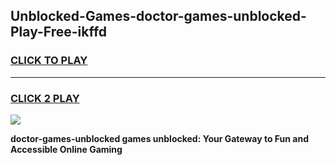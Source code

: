 
## Unblocked-Games-doctor-games-unblocked-Play-Free-ikffd
<h3>
<a href="https://premium76.site?title=doctor-games-unblocked&ref=20A">CLICK TO PLAY</a></h3>
<hr>

<h3>
<a href="https://premium76.site?title=doctor-games-unblocked&ref=20A">CLICK 2 PLAY</a>
  
</h3>

<a href="https://premium76.site?title=doctor-games-unblocked&ref=20A"><img src="https://clearcache.store/games.png"></a>


**doctor-games-unblocked games unblocked: Your Gateway to Fun and Accessible Online Gaming**
